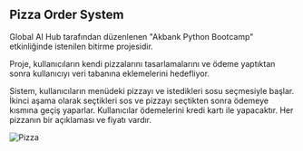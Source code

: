 <h2> Pizza Order System </h2>

Global AI Hub tarafından düzenlenen "Akbank Python Bootcamp" etkinliğinde istenilen bitirme projesidir.

Proje, kullanıcıların kendi pizzalarını tasarlamalarını ve ödeme yaptıktan sonra kullanıcıyı veri tabanına eklemelerini hedefliyor.

Sistem, kullanıcıların menüdeki pizzayı ve istedikleri sosu seçmesiyle başlar. 
İkinci aşama olarak seçtikleri sos ve pizzayı seçtikten sonra ödemeye kısmına geçiş yaparlar. 
Kullanıcılar ödemelerini kredi kartı ile yapacaktır. Her pizzanın bir açıklaması ve fiyatı vardır. 

![Pizza](https://icons8.com/icon/CYgFsQyxgTod/pizza)
